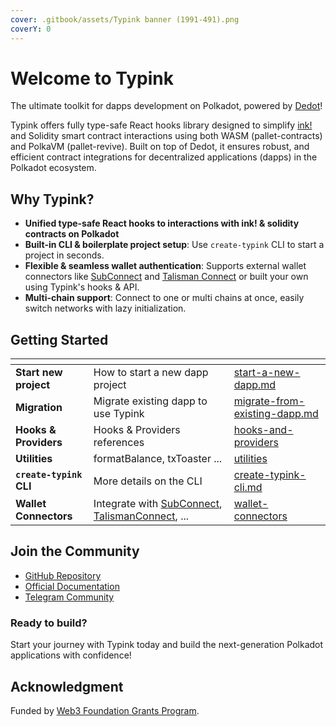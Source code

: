 ```yaml
---
cover: .gitbook/assets/Typink banner (1991-491).png
coverY: 0
---
```


# Welcome to Typink

The ultimate toolkit for dapps development on Polkadot, powered by [Dedot](https://dedot.dev)!

Typink offers fully type-safe React hooks library designed to simplify [ink!](https://use.ink) and Solidity smart contract interactions using both WASM (pallet-contracts) and PolkaVM (pallet-revive). Built on top of Dedot, it ensures robust, and efficient contract integrations for decentralized applications (dapps) in the Polkadot ecosystem.

## Why Typink?

* **Unified type-safe React hooks to interactions with ink! & solidity contracts on Polkadot**
* **Built-in CLI & boilerplate project setup**: Use `create-typink` CLI to start a project in seconds.
* **Flexible & seamless wallet authentication**: Supports external wallet connectors like [SubConnect](https://github.com/Koniverse/SubConnect-v2) and [Talisman Connect](https://github.com/TalismanSociety/talisman-connect) or built your own using Typink's hooks & API.
* **Multi-chain support**: Connect to one or multi chains at once, easily switch networks with lazy initialization.

## Getting Started

<table data-view="cards"><thead><tr><th></th><th></th><th data-hidden data-card-target data-type="content-ref"></th></tr></thead><tbody><tr><td><strong>Start new project</strong></td><td>How to start a new dapp project</td><td><a href="getting-started/start-a-new-dapp.md">start-a-new-dapp.md</a></td></tr><tr><td><strong>Migration</strong></td><td>Migrate existing dapp to use Typink</td><td><a href="getting-started/migrate-from-existing-dapp.md">migrate-from-existing-dapp.md</a></td></tr><tr><td><strong>Hooks &#x26; Providers</strong></td><td>Hooks &#x26; Providers references</td><td><a href="hooks-and-providers/">hooks-and-providers</a></td></tr><tr><td><strong>Utilities</strong></td><td>formatBalance, txToaster ...</td><td><a href="utilities/">utilities</a></td></tr><tr><td><strong><code>create-typink</code> CLI</strong></td><td>More details on the CLI</td><td><a href="create-typink-cli.md">create-typink-cli.md</a></td></tr><tr><td><strong>Wallet Connectors</strong></td><td>Integrate with <a href="https://github.com/Koniverse/SubConnect-v2">SubConnect</a>,  <a href="https://github.com/TalismanSociety/talisman-connect">TalismanConnect</a>, ...</td><td><a href="wallet-connectors/">wallet-connectors</a></td></tr></tbody></table>



## Join the Community

* [GitHub Repository](https://github.com/dedotdev/typink)
* [Official Documentation](https://docs.dedot.dev/typink)
* [Telegram Community](https://t.me/JoinDedot)

### Ready to build?

Start your journey with Typink today and build the next-generation Polkadot applications with confidence!

## Acknowledgment

Funded by [Web3 Foundation Grants Program](https://grants.web3.foundation/).

